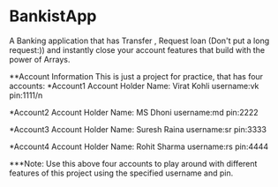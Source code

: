 # BankistApp
A Banking application that has Transfer , Request loan (Don't put a long request:)) and instantly close your account features that build with the power of Arrays.

**Account Information
This is just a project for practice, that has four accounts:
*Account1
Account Holder Name: Virat Kohli
username:vk
pin:1111/n

*Account2
Account Holder Name: MS Dhoni
username:md
pin:2222

*Account3
Account Holder Name: Suresh Raina
username:sr
pin:3333

*Account4
Account Holder Name: Rohit Sharma
username:rs
pin:4444

***Note: Use this above four accounts to play around with different features of this project using the specified username and pin.
